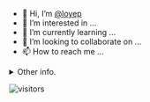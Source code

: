 - 👋 Hi, I’m [@loyep](https://github.com/loyep)
- 👀 I’m interested in ...
- 🌱 I’m currently learning ...
- 💞️ I’m looking to collaborate on ...
- 📫 How to reach me ...

<details>
  <summary>Other info.</summary>
  <br>

<!--START_SECTION:waka-->

```txt
JSON         3 hrs 13 mins   █████████░░░░░░░░░░░░░░░░   36.47 %
TypeScript   2 hrs 21 mins   ██████▓░░░░░░░░░░░░░░░░░░   26.77 %
JavaScript   1 hr            ███░░░░░░░░░░░░░░░░░░░░░░   11.43 %
Vue.js       51 mins         ██▒░░░░░░░░░░░░░░░░░░░░░░   09.68 %
Bash         41 mins         ██░░░░░░░░░░░░░░░░░░░░░░░   07.90 %
```

<!--END_SECTION:waka-->

</details>

![visitors](https://visitor-badge.glitch.me/badge?page_id=loyep.loyep)
